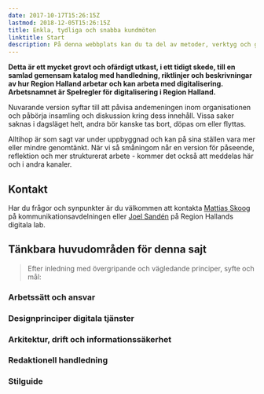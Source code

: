 ```yaml
---
date: 2017-10-17T15:26:15Z
lastmod: 2018-12-05T15:26:15Z
title: Enkla, tydliga och snabba kundmöten
linktitle: Start
description: På denna webbplats kan du ta del av metoder, verktyg och guidelines för att skapa kundresor som är enkla för halläningen och som ger de effekter vi vill uppnå.
---
```

**Detta är ett mycket grovt och ofärdigt utkast, i ett tidigt skede, till en samlad gemensam katalog med handledning, riktlinjer och beskrivningar av hur Region Halland arbetar och kan arbeta med digitalisering. Arbetsnamnet är Spelregler för digitalisering i Region Halland.**

Nuvarande version syftar till att påvisa andemeningen inom organisationen och påbörja insamling och diskussion kring dess innehåll. Vissa saker saknas i dagsläget helt, andra bör kanske tas bort, döpas om eller flyttas.

Alltihop är som sagt var under uppbyggnad och kan på sina ställen vara mer eller mindre genomtänkt. När vi så småningom når en version för påseende, reflektion och mer strukturerat arbete - kommer det också att meddelas här och i andra kanaler.

## Kontakt
Har du frågor och synpunkter är du välkommen att kontakta [Mattias Skoog](mailto:mattiasskoog@regionhalland.se) på kommunikationsavdelningen eller [Joel Sandén](mailto:joel.sanden@regionhalland.se) på Region Hallands digitala lab.

## Tänkbara huvudområden för denna sajt

> Efter inledning med övergripande och vägledande principer, syfte och mål:

### Arbetssätt och ansvar

### Designprinciper digitala tjänster

### Arkitektur, drift och informationssäkerhet

### Redaktionell handledning

### Stilguide
